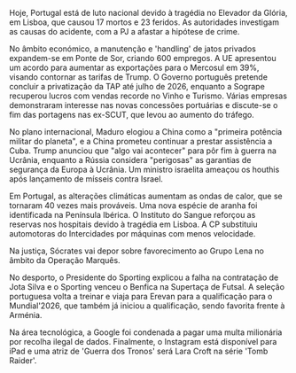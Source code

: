 Hoje, Portugal está de luto nacional devido à tragédia no Elevador da Glória, em Lisboa, que causou 17 mortos e 23 feridos. As autoridades investigam as causas do acidente, com a PJ a afastar a hipótese de crime.

No âmbito económico, a manutenção e 'handling' de jatos privados expandem-se em Ponte de Sor, criando 600 empregos. A UE apresentou um acordo para aumentar as exportações para o Mercosul em 39%, visando contornar as tarifas de Trump. O Governo português pretende concluir a privatização da TAP até julho de 2026, enquanto a Sogrape recuperou lucros com vendas recorde no Vinho e Turismo. Várias empresas demonstraram interesse nas novas concessões portuárias e discute-se o fim das portagens nas ex-SCUT, que levou ao aumento do tráfego.

No plano internacional, Maduro elogiou a China como a "primeira potência militar do planeta", e a China prometeu continuar a prestar assistência a Cuba. Trump anunciou que "algo vai acontecer" para pôr fim à guerra na Ucrânia, enquanto a Rússia considera "perigosas" as garantias de segurança da Europa à Ucrânia. Um ministro israelita ameaçou os houthis após lançamento de mísseis contra Israel.

Em Portugal, as alterações climáticas aumentam as ondas de calor, que se tornaram 40 vezes mais prováveis. Uma nova espécie de aranha foi identificada na Península Ibérica. O Instituto do Sangue reforçou as reservas nos hospitais devido à tragédia em Lisboa. A CP substituiu automotoras do Intercidades por máquinas com menos velocidade.

Na justiça, Sócrates vai depor sobre favorecimento ao Grupo Lena no âmbito da Operação Marquês.

No desporto, o Presidente do Sporting explicou a falha na contratação de Jota Silva e o Sporting venceu o Benfica na Supertaça de Futsal. A seleção portuguesa volta a treinar e viaja para Erevan para a qualificação para o Mundial'2026, que também já iniciou a qualificação, sendo favorita frente à Arménia.

Na área tecnológica, a Google foi condenada a pagar uma multa milionária por recolha ilegal de dados. Finalmente, o Instagram está disponível para iPad e uma atriz de 'Guerra dos Tronos' será Lara Croft na série 'Tomb Raider'.